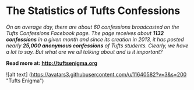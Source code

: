 # The Statistics of Tufts Confessions

*On an average day, there are about 60 confessions broadcasted on the Tufts Confessions Facebook page. The page receives about **1132 confessions** in a given month and since its creation in 2013, it has posted nearly **25,000 anonymous confessions** of Tufts students. Clearly, we have a lot to say. But what are we all talking about and is it important?*

**Read more at: http://tuftsenigma.org**

![alt text] (https://avatars3.githubusercontent.com/u/11640582?v=3&s=200 "Tufts Enigma")
